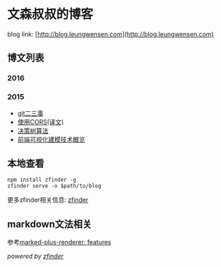 # 文森叔叔的博客

blog link: [http://blog.leungwensen.com](http://blog.leungwensen.com)

## 博文列表

### 2016

### 2015

* [git二三事](./2015/git.md)
* [使用CORS(译文)](./2015/cors.md)
* [决策树算法](./2015/decision-tree.md)
* [前端可视化建模技术概览](./2015/frontend-visual-modeling.md)

## 本地查看

```shell
npm install zfinder -g
zfinder serve -o $path/to/blog
```

更多zfinder相关信息: [zfinder](https://github.com/zfinder)

## markdown文法相关

参考[marked-plus-renderer: features](http://leungwensen.github.io/marked-plus-renderer/demo/features.html)

*powered by [zfinder](https://github.com/zfinder)*
